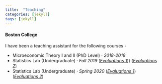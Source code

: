 ```yaml
---
title:  "Teaching"
categories: [jekyll]
tags: [jekyll]
---
```

<h4 id="boston college"><strong>Boston College</strong></h4>
<p>I have been a teaching assistant for the following courses -
<!---
<br />(<a href="" target="_blank">Course evaluations</a>)</p>
-->
<ul>
 <li> Microeconomic Theory I and II (PhD Level)  &middot; <em>2018-2019</em>   </li>
  <li>Statistics Lab (Undergraduate) &middot; <em>Fall 2019</em> (<a href="{{ site.baseurl }}/files/Kritika Goel CV.pdf" target="_blank"><em>Evaluations 1</em></a>)) (<a href=".{{ site.baseurl }}/files/ECON115007_2020F_Discussion Group--Statistics_Kritika_Goel_a306b28b-2e48-4f51-9449-f23f1e0648d4en-US.pdf" target="_blank"><em>Evaluations 2</em></a>) </li>
<li>Statistics Lab (Undergraduate) &middot; <em>Spring 2020</em> (<a href=".{{ site.baseurl }}/files/ECON115002_2020S_Discussion Group--Statistics_Kritika_Goel_42d60313-71a9-45d4-a104-d7bd8e207ffden-US.pdf" target="_blank"><em>Evaluations 1</em></a>) (<a href=".{{ site.baseurl }}/files/ECON115003_2020S_Discussion Group--Statistics_Kritika_Goel_a6be2abe-bad5-46e1-b0b0-e4306673e153en-US.pdf" target="_blank"><em>Evaluations 2</em></a>) </li>

